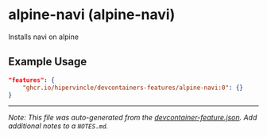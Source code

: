 
# alpine-navi (alpine-navi)

Installs navi on alpine

## Example Usage

```json
"features": {
    "ghcr.io/hipervincle/devcontainers-features/alpine-navi:0": {}
}
```





---

_Note: This file was auto-generated from the [devcontainer-feature.json](https://github.com/hipervincle/devcontainers-features/blob/main/src/alpine-navi/devcontainer-feature.json).  Add additional notes to a `NOTES.md`._
